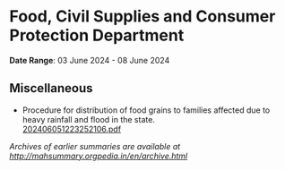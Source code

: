 # Food, Civil Supplies and Consumer Protection Department

**Date Range**: 03 June 2024 - 08 June 2024


## Miscellaneous
- Procedure for distribution of food grains to families affected due to  heavy rainfall and flood in the state.\
  [202406051223252106.pdf](https://gr.maharashtra.gov.in/Site/Upload/Government%20Resolutions/English/202406051223252106.pdf)


*Archives of earlier summaries are available at http://mahsummary.orgpedia.in/en/archive.html*